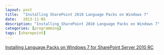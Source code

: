 ```yaml
---
layout: post
title:  "Installing SharePoint 2010 Language Packs on Windows 7"
date:   2013-11-05
description: "Installing SharePoint 2010 Language Packs on Windows 7"
categories: [programming]
tags: [sharepoint]
---
```

[Installing Language Packs on Windows 7 for SharePoint Server 2010 RC](http://johnnyharbieh.wordpress.com/2010/04/08/installing-language-packs-on-windows-7-for-sharepoint-server-2010-rc/)
